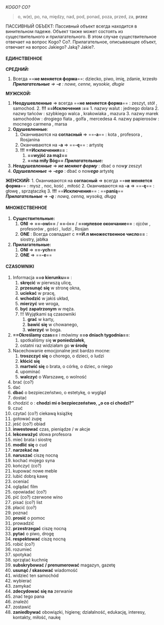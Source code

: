 *KOGO? CO?*

> o, w(e), po, na, między, nad, pod, ponad, poza, przed, za, **przez**

ПАССИВНЫЙ ОБЪЕКТ: Пассивный объект всегда находится в винительном падеже. Объект также может состоять из существительного и прилагательного. В этом случае существительное отвечает на вопрос Kogo? Co?. Прилагательное, описывающее объект, отвечает на вопрос Jakiego? Jaką? Jakie?.
#### ЕДИНСТВЕННОЕ

**СРЕДНИЙ:**
1. Всегда ==**не меняется форма**==: dziecko, piwo, imię, zdanie, krzesło
***Прилагательные** => **-e** : nowe, cenne, wysokie, długie*

**MУЖСКОЙ:**
1. **Неодушевленные** => всегда ==**не меняется форма**== : zeszyt, stół , samochod. 
	2. **!!!** **==Исключения :==**
		1. nazwy walut : jednego dolara 
		2. nazwy tańców : szybkiego walca , krakowiaka , mazura
		3. nazwy marek samochodów : drogiego fiata , golfa , mercedesa 
		4. nazwy papierosów : mocnego carmena , marsa
2. **Одушевленные**:
	1. Оканчиваются на **согласный** => ==**-a**== : kota , profesora , Rosjanina
	2. Оканчиваются на **-a** => ==**-ę**== : artystę
	3. **!!!** **==Исключения==** :
		1. **==wyjść za mąż==**
		2. **==na miły Bóg==**
***Прилагательные:***
1. ***Неодушевленные*** => ***не меняют форму*** : dbać o now***y*** zeszyt
2. ***Одушевленные*** => ***-ego*** : dbać o now***ego*** artystę

**ЖЕНСКИЙ:**
	1. Оканчиваются на **согласный** => всегда ==**не меняется форма**== : mysz , noc, kość , miłość
	2. Оканчиваются на **-a** => ==**-ę**== : głowę , sprzątaczkę
	3. **!!!** ==**Исключения**== : ==**panią**==
***Прилагательные*** => ***-ą** : nową, cenną, wysoką, długą*

#### МНОЖЕСТВЕННОЕ
1. **Существительные:**
	1. **ONI** => **==-owi==** / **==-i==** / **==нулевое окончание==** : ojców , profesorów , gości , ludzi , Rosjan
	2. **ONE** : Всегда совпадает с **==И.п множественное число==** : siostry, jabłka 
2. **Прилагательные:** 
	1. **ONI** => **==-ych==** 
	2. **ONE** => ==**-e**==

#### CZASOWNIKI

1. Informacja **==o kierunku==** : 
	1. **skręcić** w pierwszą ulicę, 
	2. **przesunąć się** w stronę okna, 
	3. **uciekać** w pracę, 
	4. **wchodzić** w jakiś układ,
	5. **mierzyć** we wroga, 
	6. **być zapatrzonym** w męża. 
	7. !!! Wyjątkami są czasowniki 
		1. **grać** w karty, 
		2. **bawić się** w chowanego, 
		3. **wierzyć** w boga.
2. **==Określamy czas==** i mówimy **==o dniach tygodnia==**: 
	1. spotkaliśmy się **w poniedziałek**,
	2. ostatni raz widziałam go **w środę**
3. Nacechowanie emocjonalne jest bardzo mocne:
	1. **troszczyć się** o chorego, o dzieci, o ludzi
	2. **kłócić się**
	3. **martwić się** o brata, o córkę, o dziec, o niego
	4. upominać
	5. **walczyć** o Warszawę, o wolność
4. brać (co?)
5. dać
6. **dbać** o bezpieczeństwo, o estetykę, o wygląd
7. dostać
8. chodzić o : **chodzi mi o bezpieczeństwo**, **„o co ci chodzi?”**
9. czuć
25. czytać (co?) ciekawą książkę
26. gotować zupę
27. jeść (co?) obiad
28. **inwestować** czas, pieniądze / w akcje
29. **lekceważyć** słowa profesora
30. mieć brata i siostrę
31. **modlić się** o cud
32. **narzekać na** 
33. **naruszać** ciszę nocną
34. kochać mojego syna
35. kończyć (co?)
36. kupować nowe meble
37. lubić dobrą kawę
38. oceniać
39. oglądać film
40. opowiadać (co?)
41. pić (co?) czerwone wino
42. pisać (co?) list
43. płacić (co?)
44. poznać
45. **prosić** o pomoc
46. prowadzić
47. **przestrzegać** ciszę nocną
48. **pytać** o piwo, drogę
49. **respektować** ciszę nocną
50. robić (co?)
51. rozumieć
52. spotykać
53. sprzątać kuchnię
54. **subskrybować / prenumerować** magazyn, gazetę
55. **usunąć / skasować** wiadomość
56. widzieć ten samochód
57. wybierać
58. zamykać
59. **zdecydować się na** zerwanie
60. znać tego pana
61. znaleźć
62. zostawić
63. **zaniedbywać** obowiązki, higienę; działalność, edukację, interesy, kontakty, miłość, naukę